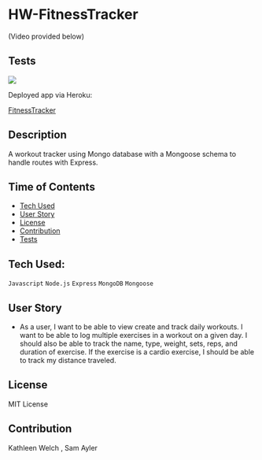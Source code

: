# HW-FitnessTracker
(Video provided below)
## Tests
<img src = "/public/img/fitnesstracker.gif" style="width: 600px:">

Deployed app via Heroku:

<a href="https://fitnesstracker-cvs.herokuapp.com/">FitnessTracker</a>

## Description

A workout tracker using Mongo database with a Mongoose schema to handle routes with Express.



## Time of Contents
- [Tech Used](#installation)
- [User Story](#usage)
- [License](#license)
- [Contribution](#contribution)
- [Tests](#tests)

## Tech Used:

`Javascript` 
`Node.js`
`Express`
`MongoDB`
`Mongoose`


## User Story

* As a user, I want to be able to view create and track daily workouts. I want to be able to log multiple exercises in a workout on a given day. I should also be able to track the name, type, weight, sets, reps, and duration of exercise. If the exercise is a cardio exercise, I should be able to track my distance traveled.



## License
MIT License

## Contribution
Kathleen Welch , Sam Ayler
